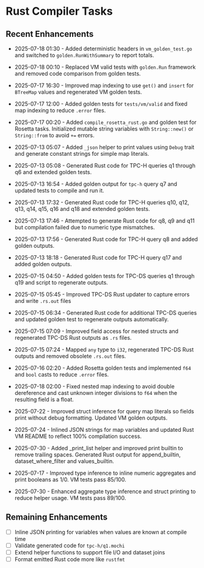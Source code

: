 # Rust Compiler Tasks

## Recent Enhancements
- 2025-07-18 01:30 - Added deterministic headers in `vm_golden_test.go` and
  switched to `golden.RunWithSummary` to report totals.
- 2025-07-18 00:10 - Replaced VM valid tests with `golden.Run` framework and
  removed code comparison from golden tests.
- 2025-07-17 16:30 - Improved map indexing to use `get()` and `insert` for
  `BTreeMap` values and regenerated VM golden tests.
- 2025-07-17 12:00 - Added golden tests for `tests/vm/valid` and fixed map indexing to reduce `.error` files.
- 2025-07-17 00:20 - Added `compile_rosetta_rust.go` and golden test for Rosetta tasks. Initialized mutable
  string variables with `String::new()` or `String::from` to avoid `+=` errors.
- 2025-07-13 05:07 - Added `_json` helper to print values using `Debug` trait and generate constant strings for simple map literals.
- 2025-07-13 05:08 - Generated Rust code for TPC-H queries q1 through q6 and extended golden tests.
- 2025-07-13 16:54 - Added golden output for `tpc-h` query q7 and updated tests to compile and run it.
- 2025-07-13 17:32 - Generated Rust code for TPC-H queries q10, q12, q13, q14, q15, q16 and q18 and extended golden tests.
- 2025-07-13 17:46 - Attempted to generate Rust code for q8, q9 and q11 but compilation failed due to numeric type mismatches.
- 2025-07-13 17:56 - Generated Rust code for TPC-H query q8 and added golden outputs.
- 2025-07-13 18:18 - Generated Rust code for TPC-H query q17 and added golden outputs.
- 2025-07-15 04:50 - Added golden tests for TPC-DS queries q1 through q19 and script to regenerate outputs.
- 2025-07-15 05:45 - Improved TPC-DS Rust updater to capture errors and write `.rs.out` files
- 2025-07-15 06:34 - Generated Rust code for additional TPC-DS queries and updated golden test to regenerate outputs automatically.
- 2025-07-15 07:09 - Improved field access for nested structs and regenerated TPC-DS Rust outputs as `.rs` files.
- 2025-07-15 07:24 - Mapped `any` type to `i32`, regenerated TPC-DS Rust outputs and removed obsolete `.rs.out` files.
- 2025-07-16 02:20 - Added Rosetta golden tests and implemented `f64` and `bool` casts to reduce `.error` files.
- 2025-07-18 02:00 - Fixed nested map indexing to avoid double dereference and
  cast unknown integer divisions to `f64` when the resulting field is a float.
- 2025-07-22 - Improved struct inference for query map literals so fields print
  without debug formatting. Updated VM golden outputs.
- 2025-07-24 - Inlined JSON strings for map variables and updated Rust VM README
  to reflect 100% compilation success.

- 2025-07-30 - Added _print_list helper and improved print builtin to remove trailing spaces. Generated Rust output for append_builtin, dataset_where_filter and values_builtin.
- 2025-07-17 - Improved type inference to inline numeric aggregates and print booleans as 1/0. VM tests pass 85/100.
- 2025-07-30 - Enhanced aggregate type inference and struct printing to reduce helper usage. VM tests pass 89/100.
## Remaining Enhancements
- [ ] Inline JSON printing for variables when values are known at compile time
- [ ] Validate generated code for `tpc-h/q1.mochi`
- [ ] Extend helper functions to support file I/O and dataset joins
- [ ] Format emitted Rust code more like `rustfmt`
